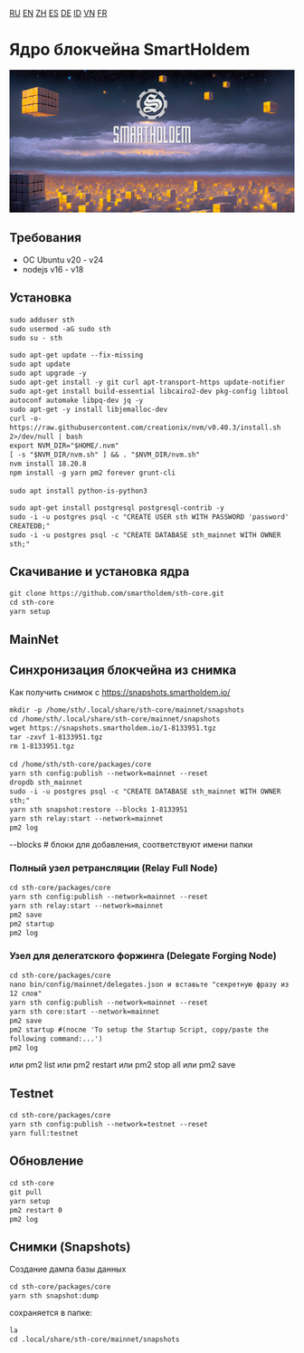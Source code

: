 [RU](./README_RU.md) [EN](./README.md) [ZH](./README_ZH.md) [ES](./README_ES.md) [DE](./README_DE.md) [ID](./README_ID.md) [VN](./README_VN.md) [FR](./README_FR.md)

# Ядро блокчейна SmartHoldem

![Блокчейн SmartHoldem](https://raw.githubusercontent.com/smartholdem/sth-core/main/packages/core/banner.png)


## Требования

- ОС Ubuntu v20 - v24
- nodejs v16 - v18


## Установка

```shell
sudo adduser sth
sudo usermod -aG sudo sth
sudo su - sth
```
```shell
sudo apt-get update --fix-missing
sudo apt update
sudo apt upgrade -y
sudo apt-get install -y git curl apt-transport-https update-notifier
sudo apt-get install build-essential libcairo2-dev pkg-config libtool autoconf automake libpq-dev jq -y
sudo apt-get -y install libjemalloc-dev
curl -o- https://raw.githubusercontent.com/creationix/nvm/v0.40.3/install.sh 2>/dev/null | bash
export NVM_DIR="$HOME/.nvm"
[ -s "$NVM_DIR/nvm.sh" ] && . "$NVM_DIR/nvm.sh"
nvm install 18.20.8
npm install -g yarn pm2 forever grunt-cli

sudo apt install python-is-python3
```
```shell
sudo apt-get install postgresql postgresql-contrib -y
sudo -i -u postgres psql -c "CREATE USER sth WITH PASSWORD 'password' CREATEDB;"
sudo -i -u postgres psql -c "CREATE DATABASE sth_mainnet WITH OWNER sth;"
```
## Скачивание и установка ядра
```shell
git clone https://github.com/smartholdem/sth-core.git
cd sth-core
yarn setup
```

## MainNet

## Синхронизация блокчейна из снимка
Как получить снимок с https://snapshots.smartholdem.io/

```shell
mkdir -p /home/sth/.local/share/sth-core/mainnet/snapshots
cd /home/sth/.local/share/sth-core/mainnet/snapshots
wget https://snapshots.smartholdem.io/1-8133951.tgz
tar -zxvf 1-8133951.tgz
rm 1-8133951.tgz

cd /home/sth/sth-core/packages/core
yarn sth config:publish --network=mainnet --reset
dropdb sth_mainnet
sudo -i -u postgres psql -c "CREATE DATABASE sth_mainnet WITH OWNER sth;"
yarn sth snapshot:restore --blocks 1-8133951
yarn sth relay:start --network=mainnet
pm2 log
```
--blocks # блоки для добавления, соответствуют имени папки

### Полный узел ретрансляции (Relay Full Node)
```shell
cd sth-core/packages/core
yarn sth config:publish --network=mainnet --reset
yarn sth relay:start --network=mainnet
pm2 save
pm2 startup
pm2 log
```

### Узел для делегатского форжинга (Delegate Forging Node)
```shell
cd sth-core/packages/core
nano bin/config/mainnet/delegates.json и вставьте "секретную фразу из 12 слов"
yarn sth config:publish --network=mainnet --reset
yarn sth core:start --network=mainnet
pm2 save
pm2 startup #(после 'To setup the Startup Script, copy/paste the following command:...')
pm2 log
```
или pm2 list
или pm2 restart
или pm2 stop all
или pm2 save

## Testnet

```shell
cd sth-core/packages/core
yarn sth config:publish --network=testnet --reset
yarn full:testnet
```

## Обновление
```shell
cd sth-core
git pull
yarn setup
pm2 restart 0
pm2 log
```
## Снимки (Snapshots)

Создание дампа базы данных
```shell
cd sth-core/packages/core
yarn sth snapshot:dump
```
сохраняется в папке:
```shell
la
cd .local/share/sth-core/mainnet/snapshots
```